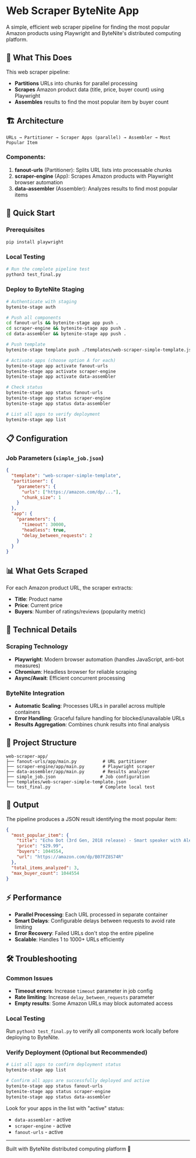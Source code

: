 # Web Scraper ByteNite App

A simple, efficient web scraper pipeline for finding the most popular Amazon products using Playwright and ByteNite's distributed computing platform.

## 🎯 What This Does

This web scraper pipeline:
- **Partitions** URLs into chunks for parallel processing
- **Scrapes** Amazon product data (title, price, buyer count) using Playwright
- **Assembles** results to find the most popular item by buyer count

## 🏗️ Architecture

```
URLs → Partitioner → Scraper Apps (parallel) → Assembler → Most Popular Item 
```

### Components:
1. **fanout-urls** (Partitioner): Splits URL lists into processable chunks
2. **scraper-engine** (App): Scrapes Amazon products with Playwright browser automation  
3. **data-assembler** (Assembler): Analyzes results to find most popular items

## 🚀 Quick Start

### Prerequisites
```bash
pip install playwright
```

### Local Testing
```bash
# Run the complete pipeline test
python3 test_final.py
```

### Deploy to ByteNite Staging
```bash
# Authenticate with staging
bytenite-stage auth

# Push all components
cd fanout-urls && bytenite-stage app push .
cd scraper-engine && bytenite-stage app push .  
cd data-assembler && bytenite-stage app push .

# Push template
bytenite-stage template push ./templates/web-scraper-simple-template.json

# Activate apps (choose option A for each)
bytenite-stage app activate fanout-urls
bytenite-stage app activate scraper-engine
bytenite-stage app activate data-assembler

# Check status
bytenite-stage app status fanout-urls
bytenite-stage app status scraper-engine  
bytenite-stage app status data-assembler

# List all apps to verify deployment
bytenite-stage app list
```

## 📋 Configuration

### Job Parameters (`simple_job.json`)

```json
{
  "template": "web-scraper-simple-template",
  "partitioner": {
    "parameters": {
      "urls": ["https://amazon.com/dp/..."],
      "chunk_size": 1
    }
  },
  "app": {
    "parameters": {
      "timeout": 30000,
      "headless": true,
      "delay_between_requests": 2
    }
  }
}
```

## 📊 What Gets Scraped

For each Amazon product URL, the scraper extracts:
- **Title**: Product name
- **Price**: Current price 
- **Buyers**: Number of ratings/reviews (popularity metric)

## 🔧 Technical Details

### Scraping Technology
- **Playwright**: Modern browser automation (handles JavaScript, anti-bot measures)
- **Chromium**: Headless browser for reliable scraping
- **Async/Await**: Efficient concurrent processing

### ByteNite Integration
- **Automatic Scaling**: Processes URLs in parallel across multiple containers
- **Error Handling**: Graceful failure handling for blocked/unavailable URLs
- **Results Aggregation**: Combines chunk results into final analysis

## 📁 Project Structure

```
web-scraper-app/
├── fanout-urls/app/main.py          # URL partitioner
├── scraper-engine/app/main.py       # Playwright scraper  
├── data-assembler/app/main.py       # Results analyzer
├── simple_job.json                 # Job configuration
├── templates/web-scraper-simple-template.json
└── test_final.py                   # Complete local test
```

## 🎯 Output

The pipeline produces a JSON result identifying the most popular item:

```json
{
  "most_popular_item": {
    "title": "Echo Dot (3rd Gen, 2018 release) - Smart speaker with Alexa",
    "price": "$29.99",
    "buyers": 1044554,
    "url": "https://amazon.com/dp/B07FZ8S74R"
  },
  "total_items_analyzed": 3,
  "max_buyer_count": 1044554
}
```

## ⚡ Performance

- **Parallel Processing**: Each URL processed in separate container
- **Smart Delays**: Configurable delays between requests to avoid rate limiting
- **Error Recovery**: Failed URLs don't stop the entire pipeline
- **Scalable**: Handles 1 to 1000+ URLs efficiently

## 🛠️ Troubleshooting

### Common Issues
- **Timeout errors**: Increase `timeout` parameter in job config
- **Rate limiting**: Increase `delay_between_requests` parameter  
- **Empty results**: Some Amazon URLs may block automated access

### Local Testing
Run `python3 test_final.py` to verify all components work locally before deploying to ByteNite.

### Verify Deployment (Optional but Recommended)
```bash
# List all apps to confirm deployment status
bytenite-stage app list

# Confirm all apps are successfully deployed and active
bytenite-stage app status fanout-urls
bytenite-stage app status scraper-engine  
bytenite-stage app status data-assembler
```

Look for your apps in the list with "active" status:
- `data-assembler` - active
- `scraper-engine` - active  
- `fanout-urls` - active

---

Built with ByteNite distributed computing platform 🚀
